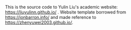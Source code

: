 This is the source code to Yulin Liu's academic website: https://liuyulinn.github.io/ . Website template borrowed from https://jonbarron.info/ and made reference to https://zhenyuwei2003.github.io/.
